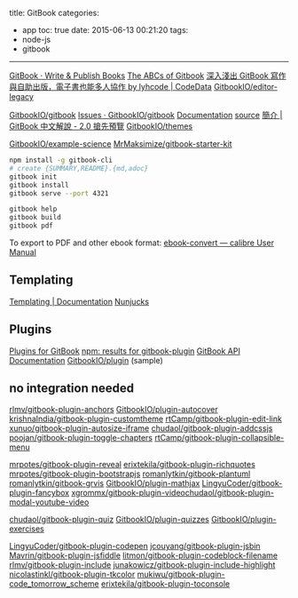 title: GitBook
categories:
  - app
toc: true
date: 2015-06-13 00:21:20
tags:
- node-js
- gitbook
---

[GitBook · Write & Publish Books](https://www.gitbook.com/)
[The ABCs of Gitbook](http://coquicoders.org/gitbook-aka-idk-what-to-call-it/)
[深入淺出 GitBook 寫作與自助出版，電子書也能多人協作 by lyhcode | CodeData](http://www.codedata.com.tw/social-coding/gitbook-self-publishing/)
[GitbookIO/editor-legacy](https://github.com/GitbookIO/editor-legacy)

[GitbookIO/gitbook](https://github.com/GitbookIO/gitbook)
[Issues · GitbookIO/gitbook](https://github.com/GitbookIO/gitbook/issues)
[Documentation](http://help.gitbook.com/) [source](https://github.com/GitbookIO/documentation)
[簡介 | GitBook 中文解說 - 2.0 搶先預覽](http://wastemobile.gitbooks.io/gitbook-chinese/content/)
[GitbookIO/themes](https://github.com/GitbookIO/themes)


[GitbookIO/example-science](https://github.com/GitbookIO/example-science)
[MrMaksimize/gitbook-starter-kit](https://github.com/MrMaksimize/gitbook-starter-kit)

```sh
npm install -g gitbook-cli
# create {SUMMARY,README}.{md,adoc}
gitbook init
gitbook install
gitbook serve --port 4321

gitbook help 
gitbook build
gitbook pdf
```

To export to PDF and other ebook format:
[ebook-convert — calibre User Manual](http://manual.calibre-ebook.com/cli/ebook-convert.html)

## Templating

[Templating | Documentation](http://help.gitbook.com/format/templating.html)
[Nunjucks](https://mozilla.github.io/nunjucks/)

## Plugins

[Plugins for GitBook](http://plugins.gitbook.com/) 
[npm: results for gitbook-plugin](https://www.npmjs.com/search?q=gitbook-plugin)
[GitBook API Documentation](http://developer.gitbook.com/)
[GitbookIO/plugin](https://github.com/GitbookIO/plugin) (sample)

## no integration needed

[rlmv/gitbook-plugin-anchors](https://github.com/rlmv/gitbook-plugin-anchors)
[GitbookIO/plugin-autocover](https://github.com/GitbookIO/plugin-autocover)
[krishnaIndia/gitbook-plugin-customtheme](https://github.com/krishnaIndia/gitbook-plugin-customtheme)
[rtCamp/gitbook-plugin-edit-link](https://github.com/rtCamp/gitbook-plugin-edit-link)
[xunuo/gitbook-plugin-autosize-iframe](https://github.com/xunuo/gitbook-plugin-autosize-iframe)
[chudaol/gitbook-plugin-addcssjs](https://github.com/chudaol/gitbook-plugin-addcssjs)
[poojan/gitbook-plugin-toggle-chapters](https://github.com/poojan/gitbook-plugin-toggle-chapters)
[rtCamp/gitbook-plugin-collapsible-menu](https://github.com/rtCamp/gitbook-plugin-collapsible-menu)

[mrpotes/gitbook-plugin-reveal](https://github.com/mrpotes/gitbook-plugin-reveal)
[erixtekila/gitbook-plugin-richquotes](https://github.com/erixtekila/gitbook-plugin-richquotes)
[mrpotes/gitbook-plugin-bootstrapjs](https://github.com/mrpotes/gitbook-plugin-bootstrapjs)
[romanlytkin/gitbook-plantuml](https://github.com/romanlytkin/gitbook-plantuml)
[romanlytkin/gitbook-grvis](https://github.com/romanlytkin/gitbook-grvis)
[GitbookIO/plugin-mathjax](https://github.com/GitbookIO/plugin-mathjax)
[LingyuCoder/gitbook-plugin-fancybox](https://github.com/LingyuCoder/gitbook-plugin-fancybox)
[xgrommx/gitbook-plugin-video](https://github.com/xgrommx/gitbook-plugin-video)[chudaol/gitbook-plugin-modal-youtube-video](https://github.com/chudaol/gitbook-plugin-modal-youtube-video)


[chudaol/gitbook-plugin-quiz](https://github.com/chudaol/gitbook-plugin-quiz)
[GitbookIO/plugin-quizzes](https://github.com/GitbookIO/plugin-quizzes)
[GitbookIO/plugin-exercises](https://github.com/GitbookIO/plugin-exercises)

[LingyuCoder/gitbook-plugin-codepen](https://github.com/LingyuCoder/gitbook-plugin-codepen)
[jcouyang/gitbook-plugin-jsbin](https://github.com/jcouyang/gitbook-plugin-jsbin)
[Mavrin/gitbook-plugin-jsfiddle](https://github.com/Mavrin/gitbook-plugin-jsfiddle)
[litmon/gitbook-plugin-codeblock-filename](https://github.com/litmon/gitbook-plugin-codeblock-filename)
[rlmv/gitbook-plugin-include](https://github.com/rlmv/gitbook-plugin-include)
[junakowicz/gitbook-plugin-include-highlight](https://github.com/junakowicz/gitbook-plugin-include-highlight)
[nicolastinkl/gitbook-plugin-tkcolor](https://github.com/nicolastinkl/gitbook-plugin-tkcolor)
[mukiwu/gitbook-plugin-code_tomorrow_scheme](https://github.com/mukiwu/gitbook-plugin-code_tomorrow_scheme)
[erixtekila/gitbook-plugin-toconsole](https://github.com/erixtekila/gitbook-plugin-toconsole)
